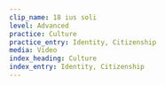 ```yaml
---
clip_name: 18 ius soli
level: Advanced
practice: Culture
practice_entry: Identity, Citizenship
media: Video
index_heading: Culture
index_entry: Identity, Citizenship
---
```

